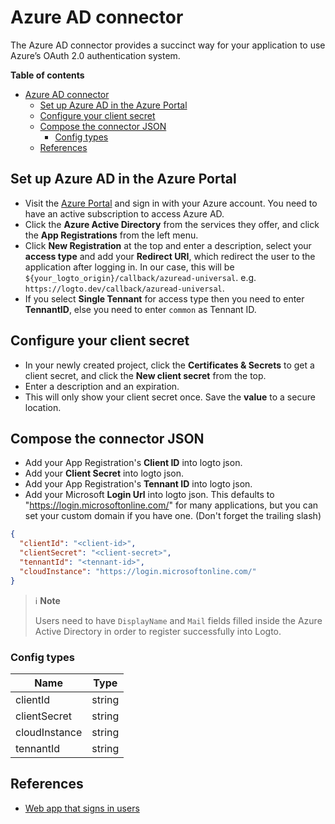 # Azure AD connector

The Azure AD connector provides a succinct way for your application to use Azure’s OAuth 2.0 authentication system.

**Table of contents**
- [Azure AD connector](#azureAD-connector)
  - [Set up Azure AD in the Azure Portal](#set-up-azure-ad-in-the-azure-portal)
  - [Configure your client secret](#configure-your-client-secret)
  - [Compose the connector JSON](#compose-the-connector-json)
    - [Config types](#config-types)
  - [References](#references)

## Set up Azure AD in the Azure Portal

- Visit the [Azure Portal](https://portal.azure.com/#home) and sign in with your Azure account. You need to have an active subscription to access Azure AD.
- Click the **Azure Active Directory** from the services they offer, and click the **App Registrations** from the left menu.
- Click **New Registration** at the top and enter a description, select your **access type** and add your **Redirect URI**, which redirect the user to the application after logging in. In our case, this will be `${your_logto_origin}/callback/azuread-universal`. e.g. `https://logto.dev/callback/azuread-universal`.
- If you select **Single Tennant** for access type then you need to enter **TennantID**, else you need to enter `common` as Tennant ID.

## Configure your client secret
- In your newly created project, click the **Certificates & Secrets** to get a client secret, and click the **New client secret** from the top.
- Enter a description and an expiration.
- This will only show your client secret once. Save the **value** to a secure location.

## Compose the connector JSON
- Add your App Registration's **Client ID** into logto json.
- Add your **Client Secret** into logto json.
- Add your App Registration's **Tennant ID** into logto json.
- Add your Microsoft **Login Url** into logto json. This defaults to "https://login.microsoftonline.com/" for many applications, but you can set your custom domain if you have one. (Don't forget the trailing slash)


```json
{
  "clientId": "<client-id>",
  "clientSecret": "<client-secret>",
  "tennantId": "<tennant-id>",
  "cloudInstance": "https://login.microsoftonline.com/"
}
```

> ℹ️ **Note**
> 
> Users need to have `DisplayName` and `Mail` fields filled inside the Azure Active Directory in order to register successfully into Logto.
> 

### Config types

| Name         | Type   |
|--------------|--------|
| clientId     | string |
| clientSecret | string |
| cloudInstance | string |
| tennantId | string |

## References
* [Web app that signs in users](https://docs.microsoft.com/en-us/azure/active-directory/develop/scenario-web-app-sign-user-overview?tabs=nodejs)